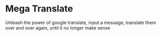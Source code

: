 # Mega Translate

Unleash the power of google translate, input a message, translate them over and over again, until it no longer make sense